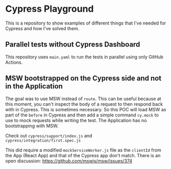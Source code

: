 # Cypress Playground

This is a repository to show examples of different things that I've needed for
Cypress and how I've solved them.

## Parallel tests without Cypress Dashboard

This repository uses `main.yaml` to run the tests in parallel using only GitHub
Actions.

## MSW bootstrapped on the Cypress side and not in the Application

The goal was to use MSW instead of `route`. This can be useful because at this
moment, you can't inspect the body of a request to then respond back with in
Cypress. This is sometimes necessary. So this POC will load MSW as part of the
`before` in Cypress and then add a simple command `cy.mock` to use to mock
requests while writing the test. The Application has no bootstrapping with MSW.

Check out `cypress/support/index.js` and `cypress/integration/first.spec.js`

This did require a modified `mockServiceWorker.js` file as the `clientId` from
the App (React App) and that of the Cypress app don't match. There is an open
discussion: https://github.com/mswjs/msw/issues/374
